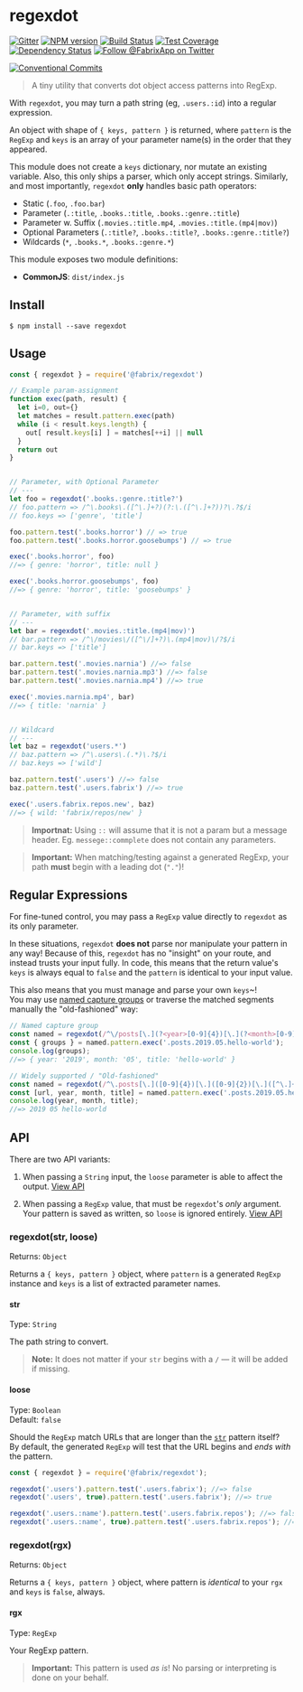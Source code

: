 # regexdot

[![Gitter][gitter-image]][gitter-url]
[![NPM version][npm-image]][npm-url]
[![Build Status][ci-image]][ci-url]
[![Test Coverage][coverage-image]][coverage-url]
[![Dependency Status][daviddm-image]][daviddm-url]
[![Follow @FabrixApp on Twitter][twitter-image]][twitter-url]

[![Conventional Commits](https://img.shields.io/badge/Conventional%20Commits-1.0.0-yellow.svg)](https://conventionalcommits.org)

> A tiny utility that converts dot object access patterns into RegExp.

With `regexdot`, you may turn a path string (eg, `.users.:id`) into a regular expression.

An object with shape of `{ keys, pattern }` is returned, where `pattern` is the `RegExp` and `keys` is an array of your parameter name(s) in the order that they appeared.

This module does not create a `keys` dictionary, nor mutate an existing variable. Also, this only ships a parser, which only accept strings. Similarly, and most importantly, `regexdot` **only** handles basic path operators:

* Static (`.foo`, `.foo.bar`)
* Parameter (`.:title`, `.books.:title`, `.books.:genre.:title`)
* Parameter w. Suffix (`.movies.:title.mp4`, `.movies.:title.(mp4|mov)`)
* Optional Parameters (`.:title?`, `.books.:title?`, `.books.:genre.:title?`)
* Wildcards (`*`, `.books.*`, `.books.:genre.*`)

This module exposes two module definitions:

* **CommonJS**: `dist/index.js`

## Install

```
$ npm install --save regexdot
```

## Usage

```js
const { regexdot } = require('@fabrix/regexdot')

// Example param-assignment
function exec(path, result) {
  let i=0, out={}
  let matches = result.pattern.exec(path)
  while (i < result.keys.length) {
    out[ result.keys[i] ] = matches[++i] || null
  }
  return out
}


// Parameter, with Optional Parameter
// ---
let foo = regexdot('.books.:genre.:title?')
// foo.pattern => /^\.books\.([^\.]+?)(?:\.([^\.]+?))?\.?$/i
// foo.keys => ['genre', 'title']

foo.pattern.test('.books.horror') // => true
foo.pattern.test('.books.horror.goosebumps') // => true

exec('.books.horror', foo)
//=> { genre: 'horror', title: null }

exec('.books.horror.goosebumps', foo)
//=> { genre: 'horror', title: 'goosebumps' }


// Parameter, with suffix
// ---
let bar = regexdot('.movies.:title.(mp4|mov)')
// bar.pattern => /^\/movies\/([^\/]+?)\.(mp4|mov)\/?$/i
// bar.keys => ['title']

bar.pattern.test('.movies.narnia') //=> false
bar.pattern.test('.movies.narnia.mp3') //=> false
bar.pattern.test('.movies.narnia.mp4') //=> true

exec('.movies.narnia.mp4', bar)
//=> { title: 'narnia' }


// Wildcard
// ---
let baz = regexdot('users.*')
// baz.pattern => /^\.users\.(.*)\.?$/i
// baz.keys => ['wild']

baz.pattern.test('.users') //=> false
baz.pattern.test('.users.fabrix') //=> true

exec('.users.fabrix.repos.new', baz)
//=> { wild: 'fabrix/repos/new' }
```

> **Importnat:** Using `::` will assume that it is not a param but a message header. Eg. `messege::commplete` does not contain any parameters.

> **Important:** When matching/testing against a generated RegExp, your path **must** begin with a leading dot (`"."`)!

## Regular Expressions

For fine-tuned control, you may pass a `RegExp` value directly to `regexdot` as its only parameter.

In these situations, `regexdot` **does not** parse nor manipulate your pattern in any way! Because of this, `regexdot` has no "insight" on your route, and instead trusts your input fully. In code, this means that the return value's `keys` is always equal to `false` and the `pattern` is identical to your input value.

This also means that you must manage and parse your own `keys`~!<br>
You may use [named capture groups](https://javascript.info/regexp-groups#named-groups) or traverse the matched segments manually the "old-fashioned" way:

```js
// Named capture group
const named = regexdot(/^\/posts[\.](?<year>[0-9]{4})[\.](?<month>[0-9]{2})[\.](?<title>[^\.]+)/i);
const { groups } = named.pattern.exec('.posts.2019.05.hello-world');
console.log(groups);
//=> { year: '2019', month: '05', title: 'hello-world' }

// Widely supported / "Old-fashioned"
const named = regexdot(/^\.posts[\.]([0-9]{4})[\.]([0-9]{2})[\.]([^\.]+)/i);
const [url, year, month, title] = named.pattern.exec('.posts.2019.05.hello-world');
console.log(year, month, title);
//=> 2019 05 hello-world
```


## API

There are two API variants:

1) When passing a `String` input, the `loose` parameter is able to affect the output. [View API](#regexdotstr-loose)

2) When passing a `RegExp` value, that must be `regexdot`'s _only_ argument.<br>
Your pattern is saved as written, so `loose` is ignored entirely. [View API](#regexdotrgx)

### regexdot(str, loose)
Returns: `Object`

Returns a `{ keys, pattern }` object, where `pattern` is a generated `RegExp` instance and `keys` is a list of extracted parameter names.

#### str
Type: `String`

The path string to convert.

> **Note:** It does not matter if your `str` begins with a `/` &mdash; it will be added if missing.

#### loose
Type: `Boolean`<br>
Default: `false`

Should the `RegExp` match URLs that are longer than the [`str`](#str) pattern itself?<br>
By default, the generated `RegExp` will test that the URL begins and _ends with_ the pattern.

```js
const { regexdot } = require('@fabrix/regexdot');

regexdot('.users').pattern.test('.users.fabrix'); //=> false
regexdot('.users', true).pattern.test('.users.fabrix'); //=> true

regexdot('.users.:name').pattern.test('.users.fabrix.repos'); //=> false
regexdot('.users.:name', true).pattern.test('.users.fabrix.repos'); //=> true
```

### regexdot(rgx)
Returns: `Object`

Returns a `{ keys, pattern }` object, where pattern is _identical_ to your `rgx` and `keys` is `false`, always.

#### rgx
Type: `RegExp`

Your RegExp pattern.

> **Important:** This pattern is used _as is_! No parsing or interpreting is done on your behalf.





[npm-image]: https://img.shields.io/npm/v/@fabrix/regexdot.svg?style=flat-square
[npm-url]: https://npmjs.org/package/@fabrix/regexdot
[ci-image]: https://img.shields.io/circleci/project/github/fabrix-app/regexdot/master.svg
[ci-url]: https://circleci.com/gh/fabrix-app/regexdot/tree/master
[daviddm-image]: http://img.shields.io/david/fabrix-app/regexdot.svg?style=flat-square
[daviddm-url]: https://david-dm.org/fabrix-app/regexdot
[gitter-image]: http://img.shields.io/badge/+%20GITTER-JOIN%20CHAT%20%E2%86%92-1DCE73.svg?style=flat-square
[gitter-url]: https://gitter.im/fabrix-app/fabrix
[twitter-image]: https://img.shields.io/twitter/follow/FabrixApp.svg?style=social
[twitter-url]: https://twitter.com/FabrixApp
[coverage-image]: https://img.shields.io/codeclimate/coverage/github/fabrix-app/regexdot.svg?style=flat-square
[coverage-url]: https://codeclimate.com/github/fabrix-app/regexdot/coverage

